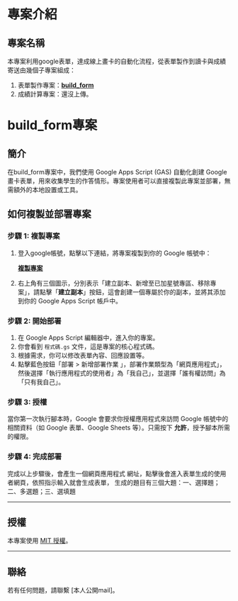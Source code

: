 # 專案介紹
## 專案名稱
本專案利用google表單，達成線上畫卡的自動化流程，從表單製作到讀卡與成績寄送由幾個子專案組成：
1. 表單製作專案：[**build_form**](#build_form專案)
2. 成績計算專案：還沒上傳。


# build_form專案

## 簡介
在build_form專案中，我們使用 Google Apps Script (GAS) 自動化創建 Google 畫卡表單，用來收集學生的作答情形。專案使用者可以直接複製此專案並部署，無需額外的本地設置或工具。

## 如何複製並部署專案

### 步驟 1: 複製專案

1. 登入google帳號，點擊以下連結，將專案複製到你的 Google 帳號中：

   [**複製專案**](https://script.google.com/home/projects/1jVlsuye57oIkpBsYabYH9LEnT06GjJruFoQssRtJpPJxpBC-RNEIciZX?pli=1)

2. 右上角有三個圖示，分別表示「建立副本、新增至已加星號專區、移除專案」，請點擊「**建立副本**」按鈕，這會創建一個專屬於你的副本，並將其添加到你的 Google Apps Script 帳戶中。

### 步驟 2: 開始部署

1. 在 Google Apps Script 編輯器中，進入你的專案。
2. 你會看到 `程式碼.gs` 文件，這是專案的核心程式碼。
3. 根據需求，你可以修改表單內容、回應設置等。
4. 點擊藍色按鈕「部署 > 新增部署作業 」，部署作業類型為「網頁應用程式」，然後選擇「執行應用程式的使用者」為「我自己」，並選擇「誰有權訪問」為「只有我自己」。

### 步驟 3: 授權

當你第一次執行腳本時，Google 會要求你授權應用程式來訪問 Google 帳號中的相關資料（如 Google 表單、Google Sheets 等）。只需按下 **允許**，授予腳本所需的權限。

### 步驟 4: 完成部署

完成以上步驟後，會產生一個網頁應用程式
網址，點擊後會進入表單生成的使用者網頁，依照指示輸入就會生成表單，
生成的題目有三個大題：一、選擇題；二、多選題；三、選填題




---

## 授權

本專案使用 [MIT 授權](LICENSE)。

---

## 聯絡

若有任何問題，請聯繫 \[本人公開mail]。

